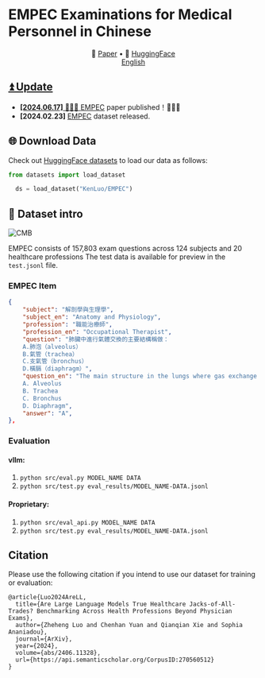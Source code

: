 # EMPEC Examinations for Medical Personnel in Chinese

<p align="center">
   📃 <a href="https://arxiv.org/abs/2406.11328" target="_blank">Paper</a> • 🤗 <a href="https://huggingface.co/datasets/KenLuo/EMPEC" target="_blank">HuggingFace</a>  
   <br>  <a href="https://github.com/zhehengluoK/eval_empec/blob/main/README.md"> English
</p>

## ⏫ Update
* **[2024.06.17]** 🎉🎉🎉 [EMPEC](https://arxiv.org/abs/2308.08833) paper published！🎉🎉🎉
* **[2024.02.23]** [EMPEC](https://huggingface.co/datasets/KenLuo/EMPEC) dataset released.



## 🌐 Download Data

Check out [HuggingFace datasets](https://huggingface.co/datasets/KenLuo/EMPEC) to load our data as follows:
  ```python
  from datasets import load_dataset

    ds = load_dataset("KenLuo/EMPEC")
  ```


## 📖 Dataset intro
![CMB](figs/dst.png)

EMPEC consists of 157,803 exam questions across 124 subjects and 20 healthcare professions
The test data is available for preview in the `test.jsonl` file.



### EMPEC Item 
```json
{
    "subject": "解剖學與生理學",
    "subject_en": "Anatomy and Physiology",
    "profession": "職能治療師",
    "profession_en": "Occupational Therapist",
    "question": "肺臟中進行氣體交換的主要結構稱做： 
    A.肺泡（alveolus） 
    B.氣管（trachea） 
    C.支氣管（bronchus） 
    D.橫膈（diaphragm）",
    "question_en": "The main structure in the lungs where gas exchange takes place is called: 
    A. Alveolus 
    B. Trachea 
    C. Bronchus 
    D. Diaphragm",
    "answer": "A",
},
```

### Evaluation
#### vllm:
1. `python src/eval.py MODEL_NAME DATA`
2. `python src/test.py eval_results/MODEL_NAME-DATA.jsonl`

#### Proprietary:
1. `python src/eval_api.py MODEL_NAME DATA`
2. `python src/test.py eval_results/MODEL_NAME-DATA.jsonl`

##  Citation
Please use the following citation if you intend to use our dataset for training or evaluation:


```
@article{Luo2024AreLL,
  title={Are Large Language Models True Healthcare Jacks-of-All-Trades? Benchmarking Across Health Professions Beyond Physician Exams},
  author={Zheheng Luo and Chenhan Yuan and Qianqian Xie and Sophia Ananiadou},
  journal={ArXiv},
  year={2024},
  volume={abs/2406.11328},
  url={https://api.semanticscholar.org/CorpusID:270560512}
}
```